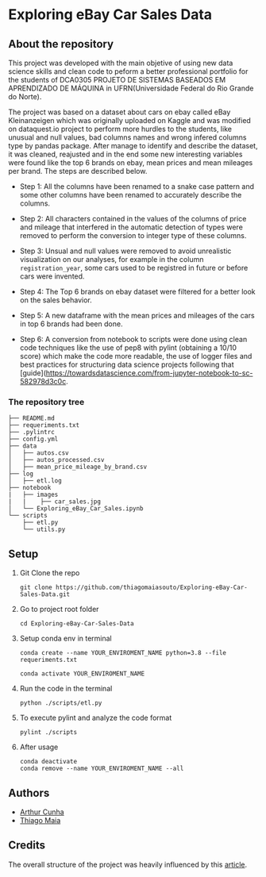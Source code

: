 # Exploring eBay Car Sales Data

## About the repository
This project was developed with the main objetive of using new data science skills and clean code to peform a better professional portfolio for the students of DCA0305 PROJETO DE SISTEMAS BASEADOS EM APRENDIZADO DE MÁQUINA in UFRN(Universidade Federal do Rio Grande do Norte). 

The project was based on a dataset about cars on ebay called eBay Kleinanzeigen which was originally uploaded on Kaggle and was modified on dataquest.io project to perform more hurdles to the students, like unusual and null values, bad columns names and wrong infered columns type by pandas package. After manage to identify and describe the dataset, it was cleaned, reajusted and in the end some new interesting variables were found like the top 6  brands on ebay, mean prices and mean mileages per brand. The steps are described below.

- Step 1: All the columns have been renamed to a snake case pattern and some other columns have been renamed to accurately describe the columns.

- Step 2: All characters contained in the values of the columns of  price and mileage that interfered in the automatic detection of types were removed to perform the conversion to integer type of these columns.

- Step 3: Unsual and null values were removed to avoid unrealistic visualization on our analyses, for example in the column ``registration_year``, some cars used to be registred in future or before cars were invented.

- Step 4: The Top 6 brands on ebay dataset were filtered for a better look on the sales behavior.

- Step 5: A new dataframe with the mean prices and mileages of the cars in top 6 brands had been done.

- Step 6: A conversion from notebook to scripts were done using clean code techniques like the use of pep8 with pylint (obtaining a 10/10 score) which make the code more readable, the use of logger files and best practices for structuring data science projects following that [guide](https://towardsdatascience.com/from-jupyter-notebook-to-sc-582978d3c0c.

### The repository tree
```
├── README.md
├── requeriments.txt
├── .pylintrc
├── config.yml
├── data
│   ├── autos.csv           
│   ├── autos_processed.csv              
│   ├── mean_price_mileage_by_brand.csv              
├── log
│   ├── etl.log               
├── notebook
|   ├── images
|   |    ├── car_sales.jpg   
│   └── Exploring_eBay_Car_Sales.ipynb
└── scripts           
    ├── etl.py                
    └── utils.py
```

## Setup

1. Git Clone the repo
   ```
   git clone https://github.com/thiagomaiasouto/Exploring-eBay-Car-Sales-Data.git
   ```

2. Go to project root folder
   ```
   cd Exploring-eBay-Car-Sales-Data
   ```

3. Setup conda env in terminal
   ```
   conda create --name YOUR_ENVIROMENT_NAME python=3.8 --file requeriments.txt

   conda activate YOUR_ENVIROMENT_NAME
   ```

4. Run the code in the terminal
   
   ```
   python ./scripts/etl.py
   ```

5. To execute pylint and analyze the code format

    ```
    pylint ./scripts
    ```

6. After usage
   
   ```
   conda deactivate
   conda remove --name YOUR_ENVIROMENT_NAME --all
   ```

## Authors
- [Arthur Cunha](https://github.com/arthurfpcl22)
- [Thiago Maia](https://github.com/thiagomaiasouto)

## Credits
The overall structure of the project was heavily influenced by this [article](https://towardsdatascience.com/from-jupyter-notebook-to-sc-582978d3c0c).